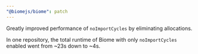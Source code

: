 ```yaml
---
"@biomejs/biome": patch
---
```


Greatly improved performance of `noImportCycles` by eliminating allocations.

In one repository, the total runtime of Biome with only `noImportCycles` enabled went from ~23s down to ~4s.
